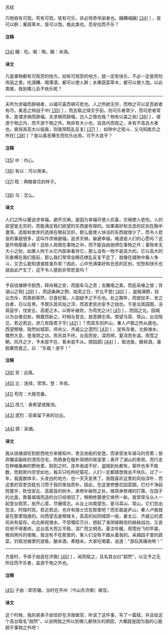 
苏轼

凡物皆有可观。苟有可观，皆有可乐，非必怪奇伟丽者也。餔糟啜醨[
[\[34\]](#note_34)
] ，皆可以醉；果蔬草木，皆可以饱。推此类也，吾安往而不乐？

#### 注释 

[\[34\]](#noteBack_34)
餔：吃。啜：喝。醨：米酒。![ft](media/Image00002.jpg)

#### 译文 

凡是事物都有可观赏的地方。如有可观赏的地方，就一定有快乐，不必一定是奇险伟丽之景。吃酒糟、喝薄酒，都可以使人醉；水果蔬菜草木，都可以使人饱。以此类推，我到哪儿会不快乐呢？

------------------------------------------------------------------------

夫所为求福而辞祸者，以福可喜而祸可悲也。人之所欲无穷，而物之可以足吾欲者有尽。美恶之辨战于中[
[\[35\]](#note_35)
]
，而去取之择交乎前。则可乐者常少，而可悲者常多，是谓求祸而辞福。夫求祸而辞福，岂人之情也哉？物有以盖之矣[
[\[36\]](#note_36)
]
。彼游于物之内，而不游于物之外。物非有大小也，自其内而观之，未有不高且大者也。彼挟其高大以临我，则我常眩乱反复[
[\[37\]](#note_37)
] ，如隙中之观斗，又乌知胜负之所在[
[\[38\]](#note_38)
] ？是以美恶横生而忧乐出焉，可不大哀乎？

#### 注释 

[\[35\]](#noteBack_35)
中：内心。

[\[36\]](#noteBack_36)
有以：可以用来。

[\[37\]](#noteBack_37)
眩：两眼昏花的样子。

[\[38\]](#noteBack_38)
乌：怎么。![ft](media/Image00002.jpg)

#### 译文 

人们之所以要追求幸福，避开灾祸，是因为幸福可使人欢喜，灾祸使人悲伤。人的欲望是无穷的，而能满足我们欲望的东西是有限的。如果美好和丑恶的区别在胸中激荡，选取和舍弃的选择在眼前交织，那么能使人快活的东西就很少了，而令人悲哀的事就很多，这叫作求祸避福。追求灾祸，躲避幸福，难道是人们的心愿吗？这是外物蒙蔽人呀！这些人局限在事物之中，而不能自由驰骋在事物之外；事物本无大小之别，如果人拘于从它内部来看待它，那么没有一物不是高大的。它以高大的形象横在我们面前，那么我们常常会眼花缭乱反复不定了，就像在缝隙中看人争斗，又怎么能知道谁胜谁负呢？因此，心中充满美好和丑恶的区别，忧愁和快乐也就由此产生了，这不令人感到非常悲哀吗？

------------------------------------------------------------------------

予自钱塘移守胶西，释舟楫之安，而服车马之劳；去雕墙之美，而庇采椽之居；背湖山之观[
[\[39\]](#note_39)
] ，而适桑麻之野。始至之日，岁比不登[
[\[40\]](#note_40)
]
，盗贼满野，狱讼充斥，而斋厨索然，日食杞菊。人固疑予之不乐也。处之期年，而貌加丰，发之白者，日以反黑。予既乐其风俗之淳，而其吏民亦安予之拙也。于是治其园囿，洁其庭宇，伐安丘、高密之木，以修补破败，为苟完之计[
[\[41\]](#note_41)
]
。而园之北，因城以为台者旧矣，稍葺而新之。时相与登览，放意肆志焉。南望马耳、常山，出没隐见，若近若远，庶几有隐君子乎[
[\[42\]](#note_42)
]
？而其东则庐山，秦人卢敖之所从遁也。西望穆陵，隐然如城郭，师尚父、齐威公之遗烈[
[\[43\]](#note_43)
]
，犹有存者。北俯潍水，慨然大息，思淮阴之功，而吊其不终。台高而安，深而明，夏凉而冬温。雨雪之朝，风月之夕，予未尝不在，客未尝不从。撷园蔬[
[\[44\]](#note_44)
] ，取池鱼，酿秫酒，瀹脱粟而食之，曰："乐哉！游乎！"

#### 注释 

[\[39\]](#noteBack_39)
背：远离。

[\[40\]](#noteBack_40)
比：连续，常常。登：丰收。

[\[41\]](#noteBack_41)
苟完：大致完备。

[\[42\]](#noteBack_42)
庶几：表希望或推测。

[\[43\]](#noteBack_43)
遗烈：前辈留下来的功业。

[\[44\]](#noteBack_44)
撷：采摘。![ft](media/Image00002.jpg)

#### 译文 

我从钱塘调任到胶西地方来做知州，舍去坐船的安逸，而承受坐车骑马的劳累；放弃雕梁画栋的漂亮住宅，而栖身在粗朴简陋的居室里；离开了湖山的景观，而行走在种植桑麻的野地里。刚到之时，连年收成不好，盗贼到处都有，案件也多不胜数，而厨房内空空如也，每天只吃枸杞菊花，人们一定都猜想我会不快乐。过了一年，我面腴体丰，头发白的地方，也一天天变黑了。我既喜欢这里的风俗淳朴，而这里的官吏百姓也习惯于我的笨拙质朴。因此，在这里修整花园菜囿，打扫干净庭院屋宇，砍伐安丘、高密县的树木，来修补破败之处，做简单修缮的打算。在园子的北面，靠着城墙而造的台已经很旧了，稍稍修葺使它焕然一新。我常常与众人一起登台观赏，放开心意，尽展情志。从台上向南望去，是马耳山、常山，它们忽出忽没，时隐时现，若近若远，也许有隐士住在那里吧？而东面是庐山，秦人卢敖就是在那里隐遁的。向西望去是穆陵关，高高的如同城郭一般，姜太公、齐威公的遗风尚有留存。向北俯视潍水，不禁慨叹万分，想起了淮阴侯韩信的赫赫战功，又哀叹他不得善终。这台高大而又平稳，深广而又明亮，夏凉冬暖。雨雪纷飞的早晨，微风明月的夜晚，我没有不在那里的，客人们没有不跟从着我的。采摘园子里的蔬菜，钓取池塘里的游鱼，酿米酒，煮糙米，大家吃喝着，说道："游玩真痛快啊！"

------------------------------------------------------------------------

方是时，予弟子由适在济南[
[\[45\]](#note_45)
]
，闻而赋之，且名其台曰"超然"，以见予之无所往而不乐者，盖游于物之外也。

#### 注释 

[\[45\]](#noteBack_45)
子由：即苏辙。当时在齐州（今山东济南）做官。![ft](media/Image00002.jpg)

#### 译文 

这个时候，我的弟弟子由恰好在济南做官，听说了这件事，写了一篇赋，并且给这个高台取名"超然"，以说明我之所以到哪儿都快乐的原因，大概就是因为我的心能超乎事物之外吧！

